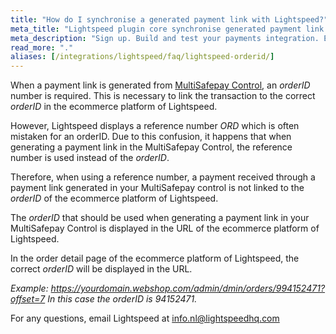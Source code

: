 ```yaml
---
title: "How do I synchronise a generated payment link with Lightspeed?"
meta_title: "Lightspeed plugin core synchronise generated payment link - MultiSafepay Docs"
meta_description: "Sign up. Build and test your payments integration. Explore our products and services. Use our API Reference, SDKs, and wrappers. Get support."
read_more: "."
aliases: [/integrations/lightspeed/faq/lightspeed-orderid/]
---
```


When a payment link is generated from [MultiSafepay Control](https://merchant.multisafepay.com), an _orderID_ number is required. This is necessary to link the transaction to the correct _orderID_ in the ecommerce platform of Lightspeed.

However, Lightspeed displays a reference number _ORD_ which is often mistaken for an orderID. Due to this confusion, it happens that when generating a payment link in the MultiSafepay Control, the reference number is used instead of the _orderID_.<br>

Therefore, when using a reference number, a payment received through a payment link generated in your MultiSafepay control is not linked to the _orderID_ of the ecommerce platform of Lightspeed.

The _orderID_ that should be used when generating a payment link in your MultiSafepay Control is displayed in the URL of the ecommerce platform of Lightspeed.  

In the order detail page of the ecommerce platform of Lightspeed, the correct _orderID_ will be displayed in the URL.

_Example: https://yourdomain.webshop.com/admin/dmin/orders/994152471?offset=7
In this case the _orderID_ is 94152471._

For any questions, email Lightspeed at <info.nl@lightspeedhq.com>
